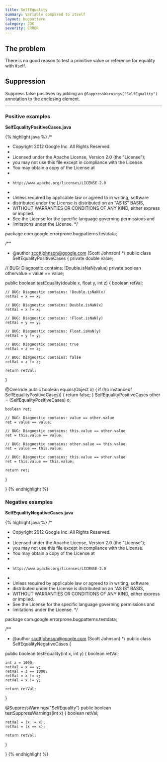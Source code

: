 ```yaml
---
title: SelfEquality
summary: Variable compared to itself
layout: bugpattern
category: JDK
severity: ERROR
---
```


<!--
*** AUTO-GENERATED, DO NOT MODIFY ***
To make changes, edit the @BugPattern annotation or the explanation in docs/bugpattern.
-->

## The problem
There is no good reason to test a primitive value or reference for equality with itself.

## Suppression
Suppress false positives by adding an `@SuppressWarnings("SelfEquality")` annotation to the enclosing element.

----------

### Positive examples
__SelfEqualityPositiveCases.java__

{% highlight java %}
/*
 * Copyright 2012 Google Inc. All Rights Reserved.
 *
 * Licensed under the Apache License, Version 2.0 (the "License");
 * you may not use this file except in compliance with the License.
 * You may obtain a copy of the License at
 *
 *     http://www.apache.org/licenses/LICENSE-2.0
 *
 * Unless required by applicable law or agreed to in writing, software
 * distributed under the License is distributed on an "AS IS" BASIS,
 * WITHOUT WARRANTIES OR CONDITIONS OF ANY KIND, either express or implied.
 * See the License for the specific language governing permissions and
 * limitations under the License.
 */

package com.google.errorprone.bugpatterns.testdata;

/**
 * @author scottjohnson@google.com (Scott Johnson)
 */
public class SelfEqualityPositiveCases {
  private double value;
  
  // BUG: Diagnostic contains: !Double.isNaN(value)
  private boolean othervalue = value == value;

  public boolean testEquality(double x, float y, int z) {
    boolean retVal;

    // BUG: Diagnostic contains: !Double.isNaN(x)
    retVal = x == x;
    
    // BUG: Diagnostic contains: Double.isNaN(x)
    retVal = x != x;
    
    // BUG: Diagnostic contains: !Float.isNaN(y)
    retVal = y == y;
    
    // BUG: Diagnostic contains: Float.isNaN(y)
    retVal = y != y;
    
    // BUG: Diagnostic contains: true
    retVal = z == z;
    
    // BUG: Diagnostic contains: false
    retVal = z != z;

    return retVal;
  }

  @Override
  public boolean equals(Object o) {
    if (!(o instanceof SelfEqualityPositiveCases)) {
      return false;
    }
    SelfEqualityPositiveCases other = (SelfEqualityPositiveCases) o;

    boolean ret;

    // BUG: Diagnostic contains: value == other.value
    ret = value == value;
    
    // BUG: Diagnostic contains: this.value == other.value
    ret = this.value == value;
    
    // BUG: Diagnostic contains: other.value == this.value
    ret = value == this.value;
    
    // BUG: Diagnostic contains: this.value == other.value
    ret = this.value == this.value;

    return ret;
  }

}
{% endhighlight %}

### Negative examples
__SelfEqualityNegativeCases.java__

{% highlight java %}
/*
 * Copyright 2012 Google Inc. All Rights Reserved.
 *
 * Licensed under the Apache License, Version 2.0 (the "License");
 * you may not use this file except in compliance with the License.
 * You may obtain a copy of the License at
 *
 *     http://www.apache.org/licenses/LICENSE-2.0
 *
 * Unless required by applicable law or agreed to in writing, software
 * distributed under the License is distributed on an "AS IS" BASIS,
 * WITHOUT WARRANTIES OR CONDITIONS OF ANY KIND, either express or implied.
 * See the License for the specific language governing permissions and
 * limitations under the License.
 */

package com.google.errorprone.bugpatterns.testdata;

/**
 * @author scottjohnson@google.com (Scott Johnson)
 */
public class SelfEqualityNegativeCases {

  public boolean testEquality(int x, int y) {
    boolean retVal;

    int z = 1000;
    retVal = x == y;
    retVal = z == 1000;
    retVal = x != z;
    retVal = x != y;

    return retVal;
  }

  @SuppressWarnings("SelfEquality")
  public boolean testSuppressWarnings(int x) {
    boolean retVal;

    retVal = (x != x);
    retVal = (x == x);

    return retVal;
  }

}
{% endhighlight %}

